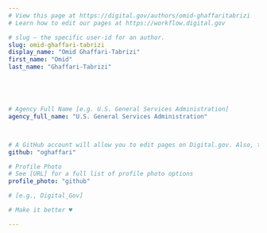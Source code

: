 ```yaml
---
# View this page at https://digital.gov/authors/omid-ghaffaritabrizi
# Learn how to edit our pages at https://workflow.digital.gov

# slug — the specific user-id for an author.
slug: omid-ghaffari-tabrizi
display_name: "Omid Ghaffari-Tabrizi"
first_name: "Omid"
last_name: "Ghaffari-Tabrizi"





# Agency Full Name [e.g. U.S. General Services Administration]
agency_full_name: "U.S. General Services Administration"



# A GitHub account will allow you to edit pages on Digital.gov. Also, the image used in your GitHub account can be used to populate your digital.gov profile photo. Learn more about getting a Github account at [URL]
github: "oghaffari"

# Profile Photo
# See [URL] for a full list of profile photo options
profile_photo: "github"

# [e.g., Digital_Gov]

# Make it better ♥

---
```

